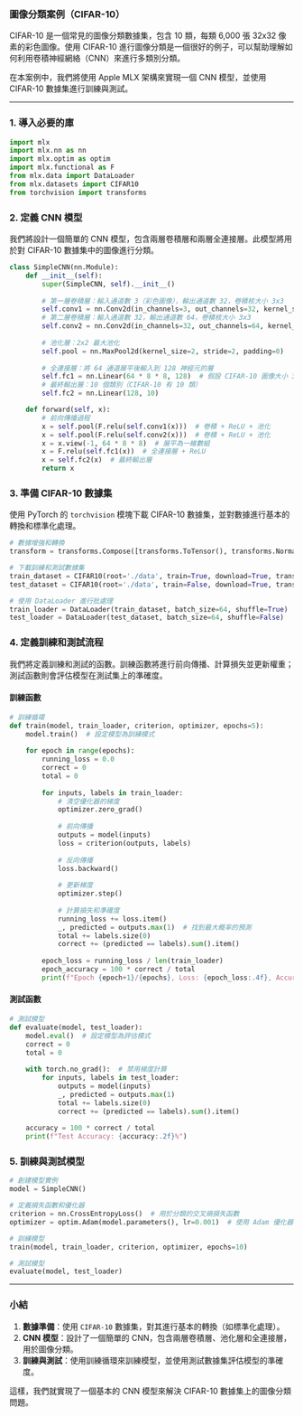 ### **圖像分類案例（CIFAR-10）**

CIFAR-10 是一個常見的圖像分類數據集，包含 10 類，每類 6,000 張 32x32 像素的彩色圖像。使用 CIFAR-10 進行圖像分類是一個很好的例子，可以幫助理解如何利用卷積神經網絡（CNN）來進行多類別分類。

在本案例中，我們將使用 Apple MLX 架構來實現一個 CNN 模型，並使用 CIFAR-10 數據集進行訓練與測試。

---

### **1. 導入必要的庫**

```python
import mlx
import mlx.nn as nn
import mlx.optim as optim
import mlx.functional as F
from mlx.data import DataLoader
from mlx.datasets import CIFAR10
from torchvision import transforms
```

### **2. 定義 CNN 模型**

我們將設計一個簡單的 CNN 模型，包含兩層卷積層和兩層全連接層。此模型將用於對 CIFAR-10 數據集中的圖像進行分類。

```python
class SimpleCNN(nn.Module):
    def __init__(self):
        super(SimpleCNN, self).__init__()
        
        # 第一層卷積層：輸入通道數 3（彩色圖像），輸出通道數 32，卷積核大小 3x3
        self.conv1 = nn.Conv2d(in_channels=3, out_channels=32, kernel_size=3, stride=1, padding=1)
        # 第二層卷積層：輸入通道數 32，輸出通道數 64，卷積核大小 3x3
        self.conv2 = nn.Conv2d(in_channels=32, out_channels=64, kernel_size=3, stride=1, padding=1)
        
        # 池化層：2x2 最大池化
        self.pool = nn.MaxPool2d(kernel_size=2, stride=2, padding=0)
        
        # 全連接層：將 64 通道展平後輸入到 128 神經元的層
        self.fc1 = nn.Linear(64 * 8 * 8, 128)  # 假設 CIFAR-10 圖像大小 32x32，經過兩層池化後尺寸為 8x8
        # 最終輸出層：10 個類別（CIFAR-10 有 10 類）
        self.fc2 = nn.Linear(128, 10)

    def forward(self, x):
        # 前向傳播過程
        x = self.pool(F.relu(self.conv1(x)))  # 卷積 + ReLU + 池化
        x = self.pool(F.relu(self.conv2(x)))  # 卷積 + ReLU + 池化
        x = x.view(-1, 64 * 8 * 8)  # 展平為一維數組
        x = F.relu(self.fc1(x))  # 全連接層 + ReLU
        x = self.fc2(x)  # 最終輸出層
        return x
```

### **3. 準備 CIFAR-10 數據集**

使用 PyTorch 的 `torchvision` 模塊下載 CIFAR-10 數據集，並對數據進行基本的轉換和標準化處理。

```python
# 數據增強和轉換
transform = transforms.Compose([transforms.ToTensor(), transforms.Normalize((0.5, 0.5, 0.5), (0.5, 0.5, 0.5))])

# 下載訓練和測試數據集
train_dataset = CIFAR10(root='./data', train=True, download=True, transform=transform)
test_dataset = CIFAR10(root='./data', train=False, download=True, transform=transform)

# 使用 DataLoader 進行批處理
train_loader = DataLoader(train_dataset, batch_size=64, shuffle=True)
test_loader = DataLoader(test_dataset, batch_size=64, shuffle=False)
```

### **4. 定義訓練和測試流程**

我們將定義訓練和測試的函數。訓練函數將進行前向傳播、計算損失並更新權重；測試函數則會評估模型在測試集上的準確度。

#### **訓練函數**

```python
# 訓練循環
def train(model, train_loader, criterion, optimizer, epochs=5):
    model.train()  # 設定模型為訓練模式
    
    for epoch in range(epochs):
        running_loss = 0.0
        correct = 0
        total = 0
        
        for inputs, labels in train_loader:
            # 清空優化器的梯度
            optimizer.zero_grad()
            
            # 前向傳播
            outputs = model(inputs)
            loss = criterion(outputs, labels)
            
            # 反向傳播
            loss.backward()
            
            # 更新梯度
            optimizer.step()
            
            # 計算損失和準確度
            running_loss += loss.item()
            _, predicted = outputs.max(1)  # 找到最大概率的預測
            total += labels.size(0)
            correct += (predicted == labels).sum().item()
        
        epoch_loss = running_loss / len(train_loader)
        epoch_accuracy = 100 * correct / total
        print(f"Epoch {epoch+1}/{epochs}, Loss: {epoch_loss:.4f}, Accuracy: {epoch_accuracy:.2f}%")
```

#### **測試函數**

```python
# 測試模型
def evaluate(model, test_loader):
    model.eval()  # 設定模型為評估模式
    correct = 0
    total = 0
    
    with torch.no_grad():  # 禁用梯度計算
        for inputs, labels in test_loader:
            outputs = model(inputs)
            _, predicted = outputs.max(1)
            total += labels.size(0)
            correct += (predicted == labels).sum().item()
    
    accuracy = 100 * correct / total
    print(f"Test Accuracy: {accuracy:.2f}%")
```

### **5. 訓練與測試模型**

```python
# 創建模型實例
model = SimpleCNN()

# 定義損失函數和優化器
criterion = nn.CrossEntropyLoss()  # 用於分類的交叉熵損失函數
optimizer = optim.Adam(model.parameters(), lr=0.001)  # 使用 Adam 優化器

# 訓練模型
train(model, train_loader, criterion, optimizer, epochs=10)

# 測試模型
evaluate(model, test_loader)
```

---

### **小結**

1. **數據準備**：使用 `CIFAR-10` 數據集，對其進行基本的轉換（如標準化處理）。
2. **CNN 模型**：設計了一個簡單的 CNN，包含兩層卷積層、池化層和全連接層，用於圖像分類。
3. **訓練與測試**：使用訓練循環來訓練模型，並使用測試數據集評估模型的準確度。

這樣，我們就實現了一個基本的 CNN 模型來解決 CIFAR-10 數據集上的圖像分類問題。